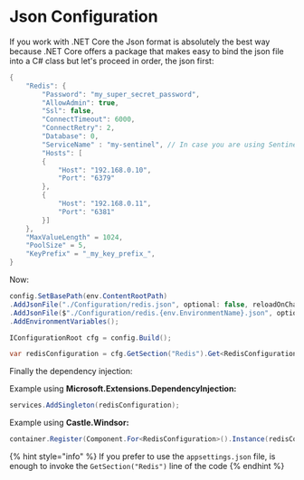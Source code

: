 # Json Configuration

If you work with .NET Core the Json format is absolutely the best way because .NET Core offers a package that makes easy to bind the json file into a C# class but let's proceed in order, the json first:

```csharp
{
	"Redis": {
		"Password": "my_super_secret_password",
		"AllowAdmin": true,
		"Ssl": false,
		"ConnectTimeout": 6000,
		"ConnectRetry": 2,
		"Database": 0,
		"ServiceName" : "my-sentinel", // In case you are using Sentinel
		"Hosts": [
		{
			"Host": "192.168.0.10",
			"Port": "6379"
		},
		{
			"Host": "192.168.0.11",
			"Port": "6381"
		}]
	},
	"MaxValueLength" = 1024,
	"PoolSize" = 5,
	"KeyPrefix" = "_my_key_prefix_",
}
```

Now:

```csharp
config.SetBasePath(env.ContentRootPath)
.AddJsonFile("./Configuration/redis.json", optional: false, reloadOnChange: true)
.AddJsonFile($"./Configuration/redis.{env.EnvironmentName}.json", optional: true, reloadOnChange: true)
.AddEnvironmentVariables();

IConfigurationRoot cfg = config.Build();

var redisConfiguration = cfg.GetSection("Redis").Get<RedisConfiguration>();
```

Finally the dependency injection:

Example using **Microsoft.Extensions.DependencyInjection:**

```csharp
services.AddSingleton(redisConfiguration);
```

Example using **Castle.Windsor:**

```csharp
container.Register(Component.For<RedisConfiguration>().Instance(redisConfiguration));
```

{% hint style="info" %}
If you prefer to use the `appsettings.json` file, is enough to invoke the `GetSection("Redis")` line of the code
{% endhint %}
